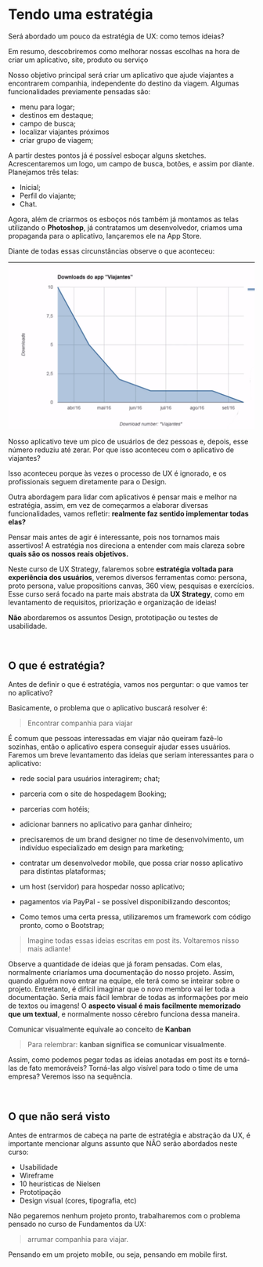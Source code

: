 # Tendo uma estratégia

Será abordado um pouco da estratégia de UX: como temos ideias?

 Em resumo, descobriremos como melhorar nossas escolhas na hora de criar um aplicativo, site, produto ou serviço

 Nosso objetivo principal será criar um aplicativo que ajude viajantes a encontrarem companhia, independente do destino da viagem. Algumas funcionalidades previamente pensadas são:

+ menu para logar;
+ destinos em destaque;
+ campo de busca;
+ localizar viajantes próximos
+ criar grupo de viagem;

A partir destes pontos já é possível esboçar alguns sketches. Acrescentaremos um logo, um campo de busca, botões, e assim por diante. Planejamos três telas:

+ Inicial; 
+ Perfil do viajante;
+ Chat.

Agora, além de criarmos os esboços nós também já montamos as telas utilizando o **Photoshop**, já contratamos um desenvolvedor, criamos uma propaganda para o aplicativo, lançaremos ele na App Store.

Diante de todas essas circunstâncias observe o que aconteceu:

![Gráfico de Usuários](images/grafico-de-usuarios.png)

Nosso aplicativo teve um pico de usuários de dez pessoas e, depois, esse número reduziu até zerar. Por que isso aconteceu com o aplicativo de viajantes?

Isso aconteceu porque às vezes o processo de UX é ignorado, e os profissionais seguem diretamente para o Design.

Outra abordagem para lidar com aplicativos é pensar mais e melhor na estratégia, assim, em vez de começarmos a elaborar diversas funcionalidades, vamos refletir: **realmente faz sentido implementar todas elas?**

Pensar mais antes de agir é interessante, pois nos tornamos mais assertivos! A estratégia nos direciona a entender com mais clareza sobre **quais são os nossos reais objetivos.**

Neste curso de UX Strategy, falaremos sobre **estratégia voltada para experiência dos usuários**, veremos diversos ferramentas como: persona, proto persona, value propositions canvas, 360 view, pesquisas e exercícios. Esse curso será focado na parte mais abstrata da **UX Strategy**, como em levantamento de requisitos, priorização e organização de ideias!

**Não** abordaremos os assuntos Design, prototipação ou testes de usabilidade.

<br>

## O que é estratégia?

Antes de definir o que é estratégia, vamos nos perguntar: o que vamos ter no aplicativo?

Basicamente, o problema que o aplicativo buscará resolver é:

> Encontrar companhia para viajar

É comum que pessoas interessadas em viajar não queiram fazê-lo sozinhas, então o aplicativo espera conseguir ajudar esses usuários. Faremos um breve levantamento das ideias que seriam interessantes para o aplicativo:

+ rede social para usuários interagirem;
chat;

+ parceria com o site de hospedagem Booking;
+ parcerias com hotéis;

+ adicionar banners no aplicativo para ganhar dinheiro;
+ precisaremos de um brand designer no time de desenvolvimento, um indivíduo especializado em design para marketing;

+ contratar um desenvolvedor mobile, que possa criar nosso aplicativo para distintas plataformas;

+ um host (servidor) para hospedar nosso aplicativo;

+ pagamentos via PayPal - se possível disponibilizando descontos;

+ Como temos uma certa pressa, utilizaremos um framework com código pronto, como o Bootstrap;

> Imagine todas essas ideias escritas em post its. Voltaremos nisso mais adiante!

Observe a quantidade de ideias que já foram pensadas. Com elas, normalmente criaríamos uma documentação do nosso projeto. Assim, quando alguém novo entrar na equipe, ele terá como se inteirar sobre o projeto. Entretanto, é difícil imaginar que o novo membro vai ler toda a documentação. Seria mais fácil lembrar de todas as informações por meio de textos ou imagens! O **aspecto visual é mais facilmente memorizado que um textual**, e normalmente nosso cérebro funciona dessa maneira.

Comunicar visualmente equivale ao conceito de **Kanban**

> Para relembrar: **kanban significa se comunicar visualmente**.


Assim, como podemos pegar todas as ideias anotadas em post its e torná-las de fato memoráveis? Torná-las algo visível para todo o time de uma empresa? Veremos isso na sequência.

<br>

## O que não será visto


Antes de entrarmos de cabeça na parte de estratégia e abstração da UX, é importante mencionar alguns assunto que NÃO serão abordados neste curso:

+ Usabilidade
+ Wireframe
+ 10 heurísticas de Nielsen
+ Prototipação
+ Design visual (cores, tipografia, etc)

Não pegaremos nenhum projeto pronto, trabalharemos com o problema pensado no curso de Fundamentos da UX:

> arrumar companhia para viajar.

Pensando em um projeto mobile, ou seja, pensando em mobile first.